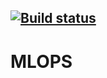
[![Build status](https://dev.azure.com/rafrasia/firstProject/_apis/build/status/test_MLOPS)](https://dev.azure.com/rafrasia/firstProject/_build/latest?definitionId=6)
----


# MLOPS
 
